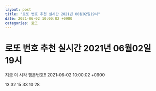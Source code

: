 ```yaml
---
layout: post
title: "로또 번호 추천 실시간 2021년 06월02일19시"
date: 2021-06-02 10:00:02 +0900
categories: 로또
---
```


# 로또 번호 추천 실시간 2021년 06월02일19시

지금 이 시각 행운번호!! 2021-06-02 10:00:02 +0900

 13  32  15  33  10  28 

